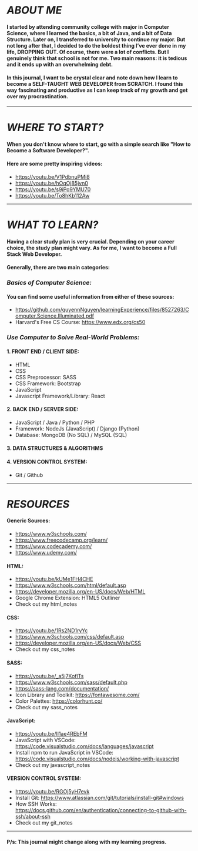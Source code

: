 # *ABOUT ME*

#### I started by attending community college with major in Computer Science, where I learned the basics, a bit of Java, and a bit of Data Structure. Later on, I transferred to university to continue my major. But not long after that, I decided to do the boldest thing I’ve ever done in my life, DROPPING OUT. Of course, there were a lot of conflicts. But I genuinely think that school is not for me. Two main reasons: it is tedious and it ends up with an overwhelming debt.
#### In this journal, I want to be crystal clear and note down how I learn to become a SELF-TAUGHT WEB DEVELOPER from SCRATCH. I found this way fascinating and productive as I can keep track of my growth and get over my procrastination.

***

# *WHERE TO START?*

#### When you don't know where to start, go with a simple search like "How to Become a Software Developer?".
#### Here are some pretty inspiring videos:
* https://youtu.be/V1PdbnuPMi8
* https://youtu.be/hOqOj85jvn0
* https://youtu.be/s9iPo9YMU70
* https://youtu.be/To8hKb112Aw

***

# *WHAT TO LEARN?*

#### Having a clear study plan is very crucial. Depending on your career choice, the study plan might vary. As for me, I want to become a Full Stack Web Developer.
#### Generally, there are two main categories:

### _Basics of Computer Science:_
#### You can find some useful information from either of these sources:
* https://github.com/quyennNguyen/learningExperience/files/8527263/Computer.Science.Illuminated.pdf
* Harvard's Free CS Course: https://www.edx.org/cs50

### _Use Computer to Solve Real-World Problems:_
#### 1. FRONT END / CLIENT SIDE:
   * HTML
   * CSS
   * CSS Preprocessor: SASS
   * CSS Framework: Bootstrap
   * JavaScript
   * Javascript Framework/Library: React
#### 2. BACK END / SERVER SIDE:
   * JavaScript / Java / Python / PHP
   * Framework: NodeJs (JavaScript) / Django (Python)
   * Database: MongoDB (No SQL) / MySQL (SQL)
#### 3. DATA STRUCTURES & ALGORITHMS
#### 4. VERSION CONTROL SYSTEM:
   * Git / Github

***

# *RESOURCES*

#### Generic Sources:
* https://www.w3schools.com/
* https://www.freecodecamp.org/learn/
* https://www.codecademy.com/
* https://www.udemy.com/
#### HTML:
* https://youtu.be/kUMe1FH4CHE
* https://www.w3schools.com/html/default.asp
* https://developer.mozilla.org/en-US/docs/Web/HTML
* Google Chrome Extension: HTML5 Outliner
* Check out my html_notes
#### CSS:
* https://youtu.be/1Rs2ND1ryYc
* https://www.w3schools.com/css/default.asp
* https://developer.mozilla.org/en-US/docs/Web/CSS
* Check out my css_notes
#### SASS:
* https://youtu.be/_a5j7KoflTs
* https://www.w3schools.com/sass/default.php
* https://sass-lang.com/documentation/
* Icon Library and Toolkit: https://fontawesome.com/
* Color Palettes: https://colorhunt.co/
* Check out my sass_notes
#### JavaScript:
* https://youtu.be/lI1ae4REbFM
* JavaScript with VSCode: https://code.visualstudio.com/docs/languages/javascript
* Install npm to run JavaScript in VSCode: https://code.visualstudio.com/docs/nodejs/working-with-javascript
* Check out my javascript_notes
#### VERSION CONTROL SYSTEM:
* https://youtu.be/RGOj5yH7evk
* Install Git: https://www.atlassian.com/git/tutorials/install-git#windows
* How SSH Works: https://docs.github.com/en/authentication/connecting-to-github-with-ssh/about-ssh
* Check out my git_notes

***

#### P/s: This journal might change along with my learning progress.
